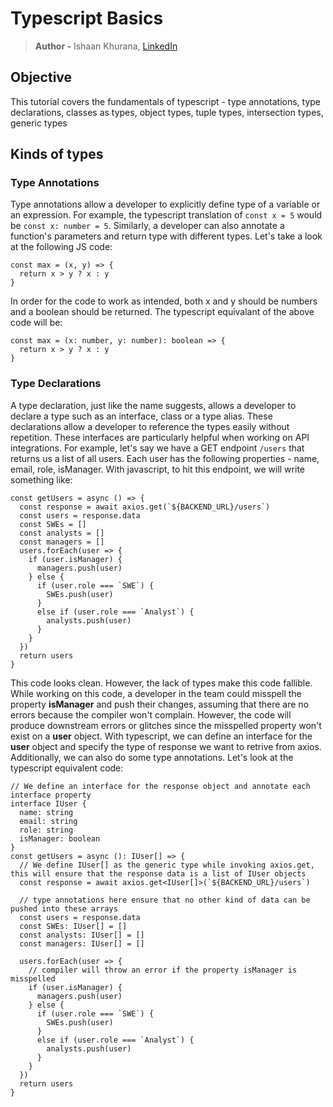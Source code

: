 # Typescript Basics
> **Author -** Ishaan Khurana, [LinkedIn](https://www.linkedin.com/in/ishaan-khurana-46968679/)

## Objective
This tutorial covers the fundamentals of typescript - type annotations, type declarations, classes as types, object types, tuple types, intersection types, generic types

## Kinds of types
### Type Annotations
Type annotations allow a developer to explicitly define type of a variable or an expression. For example, the typescript translation of `const x = 5` would be `const x: number = 5`. Similarly, a developer can also annotate a function's parameters and return type with different types. Let's take a look at the following JS code:
```
const max = (x, y) => {
  return x > y ? x : y
}
```

In order for the code to work as intended, both x and y should be numbers and a boolean should be returned. The typescript equivalant of the above code will be:
```
const max = (x: number, y: number): boolean => {
  return x > y ? x : y
}
```

### Type Declarations
A type declaration, just like the name suggests, allows a developer to declare a type such as an interface, class or a type alias. These declarations allow a developer to reference the types easily without repetition. These interfaces are particularly helpful when working on API integrations. For example, let's say we have a GET endpoint `/users` that returns us a list of all users. Each user has the following properties - name, email, role, isManager. With javascript, to hit this endpoint, we will write something like:
```
const getUsers = async () => {
  const response = await axios.get(`${BACKEND_URL}/users`)
  const users = response.data
  const SWEs = []
  const analysts = []
  const managers = []
  users.forEach(user => {
    if (user.isManager) {
      managers.push(user)
    } else {
      if (user.role === `SWE`) {
        SWEs.push(user)
      }
      else if (user.role === `Analyst`) {
        analysts.push(user)
      }
    }
  })
  return users
}
```

This code looks clean. However, the lack of types make this code fallible. While working on this code, a developer in the team could misspell the property **isManager** and push their changes, assuming that there are no errors because the compiler won't complain. However, the code will produce downstream errors or glitches since the misspelled property won't exist on a **user** object. With typescript, we can define an interface for the **user** object and specify the type of response we want to retrive from axios. Additionally, we can also do some type annotations. Let's look at the typescript equivalent code:

```
// We define an interface for the response object and annotate each interface property
interface IUser {
  name: string
  email: string
  role: string
  isManager: boolean
}
const getUsers = async (): IUser[] => {
  // We define IUser[] as the generic type while invoking axios.get, this will ensure that the response data is a list of IUser objects
  const response = await axios.get<IUser[]>(`${BACKEND_URL}/users`)
  
  // type annotations here ensure that no other kind of data can be pushed into these arrays 
  const users = response.data
  const SWEs: IUser[] = []
  const analysts: IUser[] = []
  const managers: IUser[] = []
  
  users.forEach(user => {
    // compiler will throw an error if the property isManager is misspelled
    if (user.isManager) {
      managers.push(user)
    } else {
      if (user.role === `SWE`) {
        SWEs.push(user)
      }
      else if (user.role === `Analyst`) {
        analysts.push(user)
      }
    }
  })
  return users
}
```
